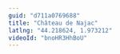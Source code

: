 ```yaml
---
guid: "d711a0769688"
title: "Château de Najac"
latlng: "44.218624, 1.973212"
videoId: "bnoHR3HhBoU" 
---
```

